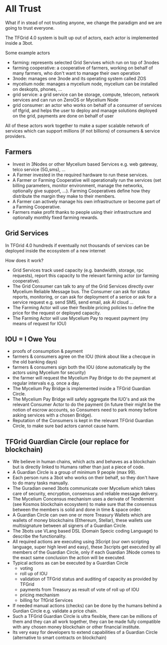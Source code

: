 # All Trust

What if in stead of not trusting anyone, we change the paradigm and we are going to trust everyone.

The TFGrid 4.0 system is built up out of actors, each actor is implemented inside a 3bot.

Some example actors

- farming: represents selected Grid Servives which run on top of 3nodes 
- farming cooperative: a cooperative of farmers, working on behalf of many farmers, who don't want to manage their own operation
- 3node: manages one 3node and its operating system called ZOS
- mycelium node: manages a mycelium node, mycelium can be installed on deskopts, phones, ... 
- grid service: a grid service can be storage, compute, telecom, network services and can run on ZeroOS or Mycelium Node
- grid consumer: an actor who works on behalf of a consumer of services of tfgrid, and helps the user to deploy and manage solutions deployed on the grid, payments are done on behalf of user

All of these actors work together to make a super scalable network of services which can support millions (if not billions) of consumers & service providers.

## Farmers

- Invest in 3Nodes or other Mycelium based Services e.g. web gateway, telco service (5G,sms), ...
- A Farmer invested in the required hardware to run these services.
- A Farmer or Farming Cooperative will operationally run the services (set billing parameters, monitor environment, manage the networks, optionally give support, ...). Farming Cooperatives define how they distribute the margin they make to their members.
- A Farmer can actively manage his own infrastructure or become part of a Farming Cooperative.
- Farmers make profit thanks to people using their infrastructure and optionally monthly fixed farming rewards.

## Grid Services

In TFGrid 4.0 hundreds if eventually not thousands of services can be deployed inside the ecosystem of a new internet

How does it work?

- Grid Services track used capacity (e.g. bandwidth, storage, rpc requests), report this capacity to the relevant farming actor (or farming cooperative).
- The Grid Consumer can talk to any of the Grid Services directly over Mycelium Reliable Message bus. The Consumer can ask for status reports, monitoring, or can ask for deployment of a serice or ask for a service request e.g. send SMS, send email, ask AI cloud ... 
- The Farming Actor will use their flexible pricing policies to define the price for the request or deployed capacity. 
- The Farming Actor will use Mycelium Pay to request payment (my means of request for IOU)

## IOU = I Owe You

- proofs of consumption & payment
- farmers & consumers agree on the IOU (think about like a checque in the old banking days)
- farmers & consumers sign both the IOU (done automatically by the actors using Mycelium for security)
- the farmer will request the Mycelium Pay Bridge to do the payment at regular intervals e.g. once a day.
- The Mycelium Pay Bridge is implemented inside a TFGrid Guardian Circle. 
- The Mycelium Pay Bridge will safely aggregate the IUO's and ask the relevant Consumer Actor to do the payment (in future their might be the notion of escrow accounts, so Consumers need to park money before asking services with a chosen Bridge).
- Reputation of the Consumers is kept in the relevant TFGrid Guardian Circle, to make sure bad actors cannot cause harm.

## TFGrid Guardian Circle (our replace for blockchain)

- We believe in human chains, which acts and behaves as a blockchain but is directly linked to Humans rather than just a piece of code.
- A Guardian Circle is a group of minimum 9 people (max 99).
- Each person runs a 3bot who works on their behalf, so they don't have to do many tasks manually.
- The Guradian owned 3bots communicate over Mycelium which takes care of security, encryption, consensus and reliable message delivery.
- The Mycelium Concensus mechanism uses a derivate of Tendermint (see Kosmos blockchain ecosystem) to make sure that the consensus between the members is solid and done in time & space order.
- A Guardian Circle can own one or more Treasury Wallets which are wallets of money blockchains (Ethereum, Stellar), these wallets use multisignature between all signers of a Guardian Circle.
- The 3bots use VLang based DSL (Domain Specic coding Language) to describe the functionality.
- All required actions are executing using 3Script (our own scripting language, super high level and easy), these 3scripts get executed by all members of the Guardian Circle, only if each Guardian 3Node comes to the exact same conclusion the action will be executed.
- Typical actions as can be executed by a Guardian Circle
  - voting
  - roll up of IOU
  - validation of TFGrid status and auditing of capacity as provided by TFGrid
  - payments from Treasury as result of vote of roll up of IOU
  - pricing mechanism
  - billing for TfGrid Services
- If needed manual actions (checks) can be done by the humans behind a Gurdian Circle e.g. validate a price chain.
- Such a TFGrid Guardian Circle is ultra flexible, there can be millions of them and they can all work together, they can be made fully compatible with any chosen money blockchain or other financial institute.
- Its very easy for developers to extend capabilities of a Guardian Circle (alternative to smart contracts on blockchain)


